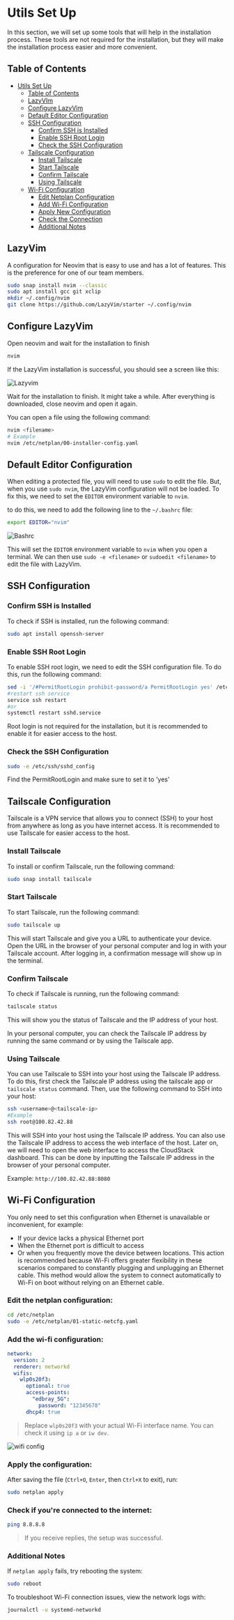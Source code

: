 # Utils Set Up

In this section, we will set up some tools that will help in the installation process. These tools are not required for the installation, but they will make the installation process easier and more convenient.

## Table of Contents

- [Utils Set Up](#utils-set-up)
  - [Table of Contents](#table-of-contents)
  - [LazyVIm](#lazyvim)
  - [Configure LazyVim](#configure-lazyvim)
  - [Default Editor Configuration](#default-editor-configuration)
  - [SSH Configuration](#ssh-configuration)
    - [Confirm SSH is Installed](#confirm-ssh-is-installed)
    - [Enable SSH Root Login](#enable-ssh-root-login)
    - [Check the SSH Configuration](#check-the-ssh-configuration)
  - [Tailscale Configuration](#tailscale-configuration)
    - [Install Tailscale](#install-tailscale)
    - [Start Tailscale](#start-tailscale)
    - [Confirm Tailscale](#confirm-tailscale)
    - [Using Tailscale](#using-tailscale)
  - [Wi-Fi Configuration](#wifi-configuration)
    - [Edit Netplan Configuration](#edit-the-netplan-configuration)
    - [Add Wi-Fi Configuration](#add-the-wi-fi-configuration)
    - [Apply New Configuration](#apply-the-configuration)
    - [Check the Connection](#check-if-youre-connected-to-the-internet)
    - [Additional Notes](#additional-notes)

## LazyVim

A configuration for Neovim that is easy to use and has a lot of features. This is the preference for one of our team members.

```bash
sudo snap install nvim --classic
sudo apt install gcc git xclip
mkdir ~/.config/nvim
git clone https://github.com/LazyVim/starter ~/.config/nvim
```

## Configure LazyVim

Open neovim and wait for the installation to finish

```bash
nvim
```

If the LazyVim installation is successful, you should see a screen like this:

![Lazyvim](../images/utils/01lazyvim.png)

Wait for the installation to finish. It might take a while. After everything is downloaded, close neovim and open it again.

You can open a file using the following command:

```bash
nvim <filename>
# Example
nvim /etc/netplan/00-installer-config.yaml
```

## Default Editor Configuration

When editing a protected file, you will need to use `sudo` to edit the file. But, when you use `sudo nvim`, the LazyVim configuration will not be loaded. To fix this, we need to set the `EDITOR` environment variable to `nvim`.

to do this, we need to add the following line to the `~/.bashrc` file:

```bash
export EDITOR="nvim"
```

![Bashrc](../images/utils/02editor.png)

This will set the `EDITOR` environment variable to `nvim` when you open a terminal. We can then use `sudo -e <filename>` or `sudoedit <filename>` to edit the file with LazyVim.

## SSH Configuration

### Confirm SSH is Installed

To check if SSH is installed, run the following command:

```bash
sudo apt install openssh-server
```

### Enable SSH Root Login

To enable SSH root login, we need to edit the SSH configuration file. To do this, run the following command:

```bash
sed -i '/#PermitRootLogin prohibit-password/a PermitRootLogin yes' /etc/ssh/sshd_config
#restart ssh service
service ssh restart
#or
systemctl restart sshd.service
```

Root login is not required for the installation, but it is recommended to enable it for easier access to the host.

### Check the SSH Configuration

```bash
sudo -e /etc/ssh/sshd_config
```

Find the PermitRootLogin and make sure to set it to 'yes'

## Tailscale Configuration

Tailscale is a VPN service that allows you to connect (SSH) to your host from anywhere as long as you have internet access. It is recommended to use Tailscale for easier access to the host.

### Install Tailscale

To install or confirm Tailscale, run the following command:

```bash
sudo snap install tailscale
```

### Start Tailscale

To start Tailscale, run the following command:

```bash
sudo tailscale up
```

This will start Tailscale and give you a URL to authenticate your device. Open the URL in the browser of your personal computer and log in with your Tailscale account. After logging in, a confirmation message will show up in the terminal.

### Confirm Tailscale

To check if Tailscale is running, run the following command:

```bash
tailscale status
```

This will show you the status of Tailscale and the IP address of your host.

In your personal computer, you can check the Tailscale IP address by running the same command or by using the Tailscale app.

### Using Tailscale

You can use Tailscale to SSH into your host using the Tailscale IP address. To do this, first check the Tailscale IP address using the tailscale app or `tailscale status` command. Then, use the following command to SSH into your host:

```bash
ssh <username>@<tailscale-ip>
#Example
ssh root@100.82.42.88
```

This will SSH into your host using the Tailscale IP address. You can also use the Tailscale IP address to access the web interface of the host. Later on, we will need to open the web interface to access the CloudStack dashboard. This can be done by inputting the Tailscale IP address in the browser of your personal computer.

Example: `http://100.82.42.88:8080`


## Wi-Fi Configuration

You only need to set this configuration when Ethernet is unavailable or inconvenient, for example:
  - If your device lacks a physical Ethernet port
  - When the Ethernet port is difficult to access
  - Or when you frequently move the device between locations.
This action is recommended because Wi-Fi offers greater flexibility in these scenarios compared to constantly plugging and unplugging an Ethernet cable. This method would allow the system to connect automatically to Wi-Fi on boot without relying on an Ethernet cable.

### Edit the netplan configuration:
```bash
cd /etc/netplan
sudo -e /etc/netplan/01-static-netcfg.yaml
```

### Add the wi-fi configuration:
```yaml
network:
  version: 2
  renderer: networkd
  wifis:
    wlp0s20f3:
      optional: true
      access-points:
        "edbray_5G":
          password: "12345678"
      dhcp4: true
```
> Replace `wlp0s20f3` with your actual Wi-Fi interface name. You can check it using `ip a` or `iw dev`.

![wifi config](../images/utils/09wifis.jpg)

### Apply the configuration:
After saving the file (`Ctrl+O`, `Enter`, then `Ctrl+X` to exit), run:
```bash
sudo netplan apply
```

### Check if you're connected to the internet:
```bash
ping 8.8.8.8
```
> If you receive replies, the setup was successful.

### Additional Notes
If `netplan apply` fails, try rebooting the system:
```bash
sudo reboot
```

To troubleshoot Wi-Fi connection issues, view the network logs with:
```bash
journalctl -u systemd-networkd
```
